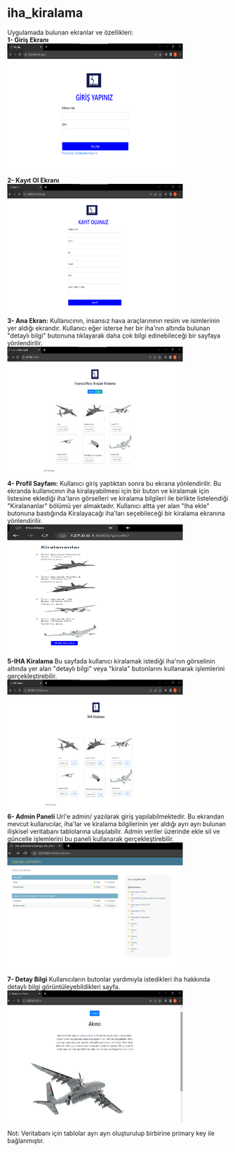 # iha_kiralama

Uygulamada bulunan ekranlar ve özellikleri:  
**1- Giriş Ekranı**     
<img src="gorseller/giris.png" width = "400" height="300">  
**2- Kayıt Ol Ekranı**  
<img src="gorseller/kayit.png" width = "400" height="300">  
**3- Ana Ekran:** Kullanıcının, insansız hava araçlarınının resim ve isimlerinin yer aldığı ekrandır. Kullanıcı eğer isterse her bir iha'nın altında bulunan "detaylı bilgi" butonuna tıklayarak daha çok bilgi edinebileceği bir sayfaya yönlendirilir.   
<img src="gorseller/ana_sayfa.png" width = "400" height="300">  
**4- Profil Sayfam:** Kullanıcı giriş yaptıktan sonra bu ekrana yönlendirilir. Bu ekranda kullanıcının iha kiralayabilmesi için bir buton ve kiralamak için listesine eklediği iha'ların görselleri ve kiralama bilgileri ile birlikte listelendiği "Kiralananlar" bölümü yer almaktadır. Kullanıcı altta yer alan "Iha ekle" butonuna bastığında Kiralayacağı iha'ları seçebileceği bir kiralama ekranına yönlendirilir.    
<img src="gorseller/profil.png" width = "400" height="300">  
**5-IHA Kiralama** Bu sayfada kullanıcı kiralamak istediği iha'nın görselinin altında yer alan "detaylı bilgi" veya "kirala" butonlarını kullanarak işlemlerini gerçekleştirebilir.   
<img src="gorseller/kiralama.png" width = "400" height="300">  
**6- Admin Paneli** Url'e admin/ yazılarak giriş yapılabilmektedir. Bu ekrandan mevcut kullanıcılar, iha'lar ve kiralama bilgilerinin yer aldığı ayrı ayrı bulunan ilişkisel veritabanı tablolarına ulaşılabilir. Admin veriler üzerinde ekle sil ve güncelle işlemlerini bu paneli kullanarak gerçekleştirebilir.    
<img src="gorseller/admin_panel.png" width = "400" height="300">  
**7- Detay Bilgi** Kullanıcıların butonlar yardımıyla istedikleri iha hakkında detaylı bilgi görüntüleyebildikleri sayfa.  
<img src="gorseller/detay.png" width = "400" height="300">    

Not: Veritabanı için tablolar ayrı ayrı oluşturulup birbirine primary key ile bağlanmıştır.

